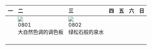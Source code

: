 | 一   | 二                                                                                                                                                                        | 三                                                                                                                                                                          | 四   | 五   | 六   | 日   |
|:----|:-------------------------------------------------------------------------------------------------------------------------------------------------------------------------|:---------------------------------------------------------------------------------------------------------------------------------------------------------------------------|:----|:----|:----|:----|
|     | [![](https://www.bing.com/th?id=OHR.CapitolButte_ZH-CN7707972988_320x240.jpg)](https://www.bing.com/th?id=OHR.CapitolButte_ZH-CN7707972988_UHD.jpg)<br>0801<br>大自然色调的调色板 | [![](https://www.bing.com/th?id=OHR.ZelenciSprings_ZH-CN8022746409_320x240.jpg)](https://www.bing.com/th?id=OHR.ZelenciSprings_ZH-CN8022746409_UHD.jpg)<br>0802<br>绿松石般的泉水 |     |     |     |     |
|     |                                                                                                                                                                          |                                                                                                                                                                            |     |     |     |     |
|     |                                                                                                                                                                          |                                                                                                                                                                            |     |     |     |     |
|     |                                                                                                                                                                          |                                                                                                                                                                            |     |     |     |     |
|     |                                                                                                                                                                          |                                                                                                                                                                            |     |     |     |     |